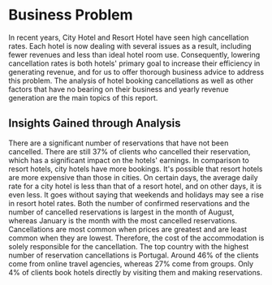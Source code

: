 <h1> Business Problem </h1>
In recent years, City Hotel and Resort Hotel have seen high cancellation rates. Each hotel is now dealing with several      issues as a result, including fewer revenues and less than ideal hotel room use. Consequently, lowering cancellation       rates is both hotels' primary goal to increase their efficiency in generating revenue, and for us to offer thorough        business advice to address this problem. The analysis of hotel booking cancellations as well as other factors that have       no bearing on their business and yearly revenue generation are the main topics of this report.


<h2>Insights Gained through Analysis </h2>
There are a significant number of reservations that have not been cancelled. There are still 37% of clients who cancelled their reservation, which has a significant impact on the hotels' earnings.
In comparison to resort hotels, city hotels have more bookings. It's possible that resort hotels are more expensive than those in cities.
On certain days, the average daily rate for a city hotel is less than that of a resort hotel, and on other days, it is even less. It goes without saying that weekends and holidays may see a rise in resort hotel rates.
Both the number of confirmed reservations and the number of cancelled reservations is largest in the month of August, whereas January is the month with the most cancelled reservations.
Cancellations are most common when prices are greatest and are least common when they are lowest. Therefore, the cost of the accommodation is solely responsible for the cancellation.
The top country with the highest number of reservation cancellations is Portugal.
Around 46% of the clients come from online travel agencies, whereas 27% come from groups. Only 4% of clients book hotels directly by visiting them and making reservations.
